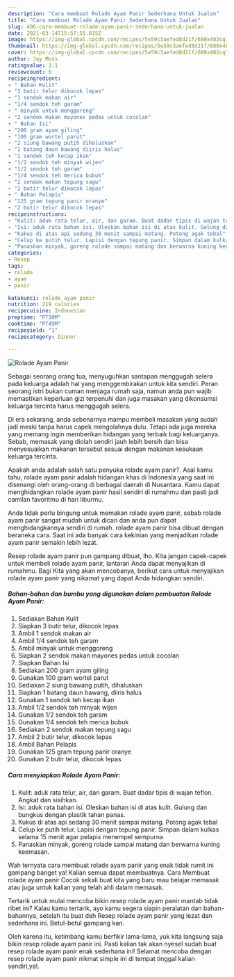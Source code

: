 ```yaml
---
description: "Cara membuat Rolade Ayam Panir Sederhana Untuk Jualan"
title: "Cara membuat Rolade Ayam Panir Sederhana Untuk Jualan"
slug: 496-cara-membuat-rolade-ayam-panir-sederhana-untuk-jualan
date: 2021-03-14T15:57:55.015Z
image: https://img-global.cpcdn.com/recipes/5e59c3aefed8d21f/680x482cq70/rolade-ayam-panir-foto-resep-utama.jpg
thumbnail: https://img-global.cpcdn.com/recipes/5e59c3aefed8d21f/680x482cq70/rolade-ayam-panir-foto-resep-utama.jpg
cover: https://img-global.cpcdn.com/recipes/5e59c3aefed8d21f/680x482cq70/rolade-ayam-panir-foto-resep-utama.jpg
author: Jay Moss
ratingvalue: 3.1
reviewcount: 6
recipeingredient:
- " Bahan Kulit"
- "3 butir telur dikocok lepas"
- "1 sendok makan air"
- "1/4 sendok teh garam"
- " minyak untuk menggoreng"
- "2 sendok makan mayones pedas untuk cocolan"
- " Bahan Isi"
- "200 gram ayam giling"
- "100 gram wortel parut"
- "2 siung bawang putih dihaluskan"
- "1 batang daun bawang diiris halus"
- "1 sendok teh kecap ikan"
- "1/2 sendok teh minyak wijen"
- "1/2 sendok teh garam"
- "1/4 sendok teh merica bubuk"
- "2 sendok makan tepung sagu"
- "2 butir telur dikocok lepas"
- " Bahan Pelapis"
- "125 gram tepung panir oranye"
- "2 butir telur dikocok lepas"
recipeinstructions:
- "Kulit: aduk rata telur, air, dan garam. Buat dadar tipis di wajan teflon. Angkat dan sisihkan."
- "Isi: aduk rata bahan isi. Oleskan bahan isi di atas kulit. Gulung dan bungkus dengan plastik tahan panas."
- "Kukus di atas api sedang 30 menit sampai matang. Potong agak tebal"
- "Celup ke putih telur. Lapisi dengan tepung panir. Simpan dalam kulkas selama 15 menit agar pelapis menempel sempurna"
- "Panaskan minyak, goreng rolade sampai matang dan berwarna kuning keemasan."
categories:
- Resep
tags:
- rolade
- ayam
- panir

katakunci: rolade ayam panir 
nutrition: 219 calories
recipecuisine: Indonesian
preptime: "PT30M"
cooktime: "PT49M"
recipeyield: "1"
recipecategory: Dinner

---
```



![Rolade Ayam Panir](https://img-global.cpcdn.com/recipes/5e59c3aefed8d21f/680x482cq70/rolade-ayam-panir-foto-resep-utama.jpg)

Sebagai seorang orang tua, menyuguhkan santapan menggugah selera pada keluarga adalah hal yang menggembirakan untuk kita sendiri. Peran seorang istri bukan cuman menjaga rumah saja, namun anda pun wajib memastikan keperluan gizi terpenuhi dan juga masakan yang dikonsumsi keluarga tercinta harus menggugah selera.

Di era  sekarang, anda sebenarnya mampu membeli masakan yang sudah jadi meski tanpa harus capek mengolahnya dulu. Tetapi ada juga mereka yang memang ingin memberikan hidangan yang terbaik bagi keluarganya. Sebab, memasak yang diolah sendiri jauh lebih bersih dan bisa menyesuaikan makanan tersebut sesuai dengan makanan kesukaan keluarga tercinta. 



Apakah anda adalah salah satu penyuka rolade ayam panir?. Asal kamu tahu, rolade ayam panir adalah hidangan khas di Indonesia yang saat ini disenangi oleh orang-orang di berbagai daerah di Nusantara. Kamu dapat menghidangkan rolade ayam panir hasil sendiri di rumahmu dan pasti jadi camilan favoritmu di hari liburmu.

Anda tidak perlu bingung untuk memakan rolade ayam panir, sebab rolade ayam panir sangat mudah untuk dicari dan anda pun dapat menghidangkannya sendiri di rumah. rolade ayam panir bisa dibuat dengan beraneka cara. Saat ini ada banyak cara kekinian yang menjadikan rolade ayam panir semakin lebih lezat.

Resep rolade ayam panir pun gampang dibuat, lho. Kita jangan capek-capek untuk membeli rolade ayam panir, lantaran Anda dapat menyajikan di rumahmu. Bagi Kita yang akan mencobanya, berikut cara untuk menyajikan rolade ayam panir yang nikamat yang dapat Anda hidangkan sendiri.

<!--inarticleads1-->

##### Bahan-bahan dan bumbu yang digunakan dalam pembuatan Rolade Ayam Panir:

1. Sediakan  Bahan Kulit
1. Siapkan 3 butir telur, dikocok lepas
1. Ambil 1 sendok makan air
1. Ambil 1/4 sendok teh garam
1. Ambil  minyak untuk menggoreng
1. Siapkan 2 sendok makan mayones pedas untuk cocolan
1. Siapkan  Bahan Isi
1. Sediakan 200 gram ayam giling
1. Gunakan 100 gram wortel parut
1. Sediakan 2 siung bawang putih, dihaluskan
1. Siapkan 1 batang daun bawang, diiris halus
1. Gunakan 1 sendok teh kecap ikan
1. Ambil 1/2 sendok teh minyak wijen
1. Gunakan 1/2 sendok teh garam
1. Gunakan 1/4 sendok teh merica bubuk
1. Sediakan 2 sendok makan tepung sagu
1. Ambil 2 butir telur, dikocok lepas
1. Ambil  Bahan Pelapis
1. Gunakan 125 gram tepung panir oranye
1. Gunakan 2 butir telur, dikocok lepas




<!--inarticleads2-->

##### Cara menyiapkan Rolade Ayam Panir:

1. Kulit: aduk rata telur, air, dan garam. Buat dadar tipis di wajan teflon. Angkat dan sisihkan.
1. Isi: aduk rata bahan isi. Oleskan bahan isi di atas kulit. Gulung dan bungkus dengan plastik tahan panas.
1. Kukus di atas api sedang 30 menit sampai matang. Potong agak tebal
1. Celup ke putih telur. Lapisi dengan tepung panir. Simpan dalam kulkas selama 15 menit agar pelapis menempel sempurna
1. Panaskan minyak, goreng rolade sampai matang dan berwarna kuning keemasan.




Wah ternyata cara membuat rolade ayam panir yang enak tidak rumit ini gampang banget ya! Kalian semua dapat membuatnya. Cara Membuat rolade ayam panir Cocok sekali buat kita yang baru mau belajar memasak atau juga untuk kalian yang telah ahli dalam memasak.

Tertarik untuk mulai mencoba bikin resep rolade ayam panir mantab tidak ribet ini? Kalau kamu tertarik, ayo kamu segera siapin peralatan dan bahan-bahannya, setelah itu buat deh Resep rolade ayam panir yang lezat dan sederhana ini. Betul-betul gampang kan. 

Oleh karena itu, ketimbang kamu berfikir lama-lama, yuk kita langsung saja bikin resep rolade ayam panir ini. Pasti kalian tak akan nyesel sudah buat resep rolade ayam panir enak sederhana ini! Selamat mencoba dengan resep rolade ayam panir nikmat simple ini di tempat tinggal kalian sendiri,ya!.


